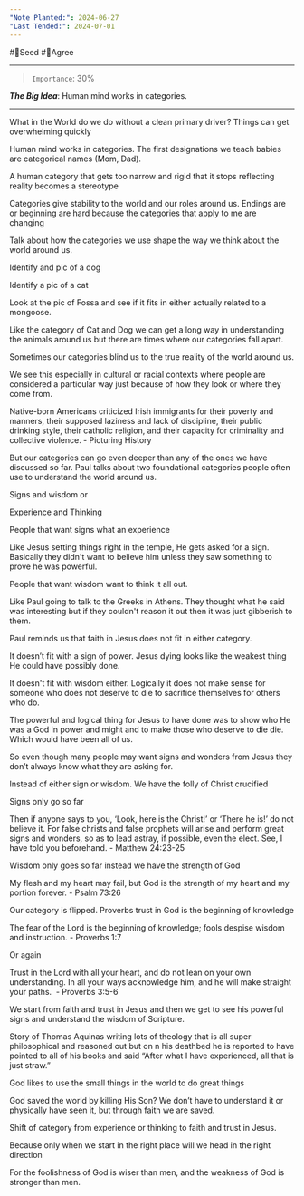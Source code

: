 ```yaml
---
"Note Planted:": 2024-06-27
"Last Tended:": 2024-07-01
---
```

#🌱Seed  #🙂Agree
****
> `Importance`: 30%
 
***The Big Idea***: Human mind works in categories. 

****
What in the World do we do without a clean primary driver? Things can get overwhelming quickly 

  

Human mind works in categories. The first designations we teach babies are categorical names (Mom, Dad). 

  

A human category that gets too narrow and rigid that it stops reflecting reality becomes a stereotype 

  

Categories give stability to the world and our roles around us. Endings are or beginning are hard because the categories that apply to me are changing 

  

Talk about how the categories we use shape the way we think about the world around us. 

  

Identify and pic of a dog

Identify a pic of a cat

Look at the pic of Fossa and see if it fits in either actually related to a mongoose.

  

Like the category of Cat and Dog we can get a long way in understanding the animals around us but there are times where our categories fall apart. 

  

Sometimes our categories blind us to the true reality of the world around us.

  

We see this especially in cultural or racial contexts where people are considered a particular way just because of how they look or where they come from. 

  

Native-born Americans criticized Irish immigrants for their poverty and manners, their supposed laziness and lack of discipline, their public drinking style, their catholic religion, and their capacity for criminality and collective violence. - Picturing History

  

But our categories can go even deeper than any of the ones we have discussed so far. Paul talks about two foundational categories people often use to understand the world around us.

  

Signs and wisdom or

Experience and Thinking

  

People that want signs what an experience 

Like Jesus setting things right in the temple, He gets asked for a sign. Basically they didn't want to believe him unless they saw something to prove he was powerful.

  

People that want wisdom want to think it all out.

Like Paul going to talk to the Greeks in Athens. They thought what he said was interesting but if they couldn't reason it out then it was just gibberish to them.  

  

Paul reminds us that faith in Jesus does not fit in either category. 

  

It doesn’t fit with a sign of power. Jesus dying looks like the weakest thing He could have possibly done.

It doesn't fit with wisdom either. Logically it does not make sense for someone who does not deserve to die to sacrifice themselves for others who do.  

  

The powerful and logical thing for Jesus to have done was to show who He was a God in power and might and to make those who deserve to die die. Which would have been all of us. 

  

So even though many people may want signs and wonders from Jesus they don’t always know what they are asking for. 

  

Instead of either sign or wisdom. We have the folly of Christ crucified 

  

Signs only go so far

Then if anyone says to you, ‘Look, here is the Christ!’ or ‘There he is!’ do not believe it. For false christs and false prophets will arise and perform great signs and wonders, so as to lead astray, if possible, even the elect. See, I have told you beforehand. - Matthew 24:23-25

  

Wisdom only goes so far instead we have the strength of God

My flesh and my heart may fail, but God is the strength of my heart and my portion forever. - Psalm 73:26

  

Our category is flipped. Proverbs trust in God is the beginning of knowledge

The fear of the Lord is the beginning of knowledge; fools despise wisdom and instruction. - Proverbs 1:7

  

Or again

Trust in the Lord with all your heart, and do not lean on your own understanding. In all your ways acknowledge him, and he will make straight your paths.  - Proverbs 3:5-6

  

We start from faith and trust in Jesus and then we get to see his powerful signs and understand the wisdom of Scripture. 

Story of Thomas Aquinas writing lots of theology that is all super philosophical and reasoned out but on n his deathbed he is reported to have pointed to all of his books and said “After what I have experienced, all that is just straw.” 

  

God likes to use the small things in the world to do great things

  

God saved the world by killing His Son? We don’t have to understand it or physically have seen it, but through faith we are saved. 

  

Shift of category from experience or thinking to faith and trust in Jesus.

  

Because only when we start in the right place will we head in the right direction

  

For the foolishness of God is wiser than men, and the weakness of God is stronger than men.
